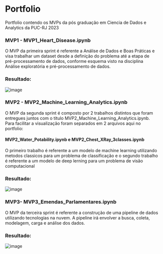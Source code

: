 # Portfolio
Portfolio contendo os MVPs da pós graduação em Ciencia de Dados e Analytics da PUC-RJ 2023

### MVP1 - MVP1_Heart_Disease.ipynb

O MVP da primeira sprint é referente a Análise de Dados e Boas Práticas e visa trabalhar um dataset desde a definição do problema até a etapa de pré-processamento de dados, conforme esquema visto na disciplina Análise exploratória e pré-processamento de dados.

### Resultado:

![image](https://github.com/JGCMachado/Portfolio/assets/131912786/b524b476-7455-4801-a156-ac2e8c299d5b)


### MVP2 - MVP2_Machine_Learning_Analytics.ipynb

O MVP da segunda sprint é composto por 2 trabalhos distintos que foram entregues juntos com o titulo MVP2_Machine_Learning_Analytics.ipynb. Para facilitar a visualização foram separados em 2 arquivos aqui no portfolio:

  #### MVP2_Water_Potability.ipynb e MVP2_Chest_XRay_3classes.ipynb

O primeiro trabalho é referente a um modelo de machine learning utilizando metodos classicos para um problema de classificação e o segundo trabalho é referente a um modelo de deep lerning para um problema de visão computacional

### Resultado:

![image](https://github.com/JGCMachado/Portfolio/assets/131912786/addef928-3f22-4239-8a5c-edb049301df1)


### MVP3- MVP3_Emendas_Parlamentares.ipynb

O MVP da terceira sprint é referente a construção de uma pipeline de dados utilizando tecnologias na nuvem. A pipeline irá envolver a busca, coleta, modelagem, carga e análise dos dados.

### Resultado:

![image](https://github.com/JGCMachado/Portfolio/assets/131912786/77a6b658-0319-4822-920f-c82a8a09aa3c)
